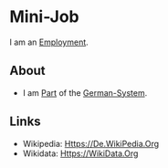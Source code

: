 # Mini-Job

I am an [Employment](270000031.md).

## About

- I am [Part](60084.md) of the [German-System](8000998.md).

## Links

- Wikipedia: [Https://De.WikiPedia.Org](https://de.wikipedia.org/wiki/Geringf%C3%BCgige_Besch%C3%A4ftigung)
- Wikidata: [Https://WikiData.Org](https://wikidata.org/wiki/Q1297203)
